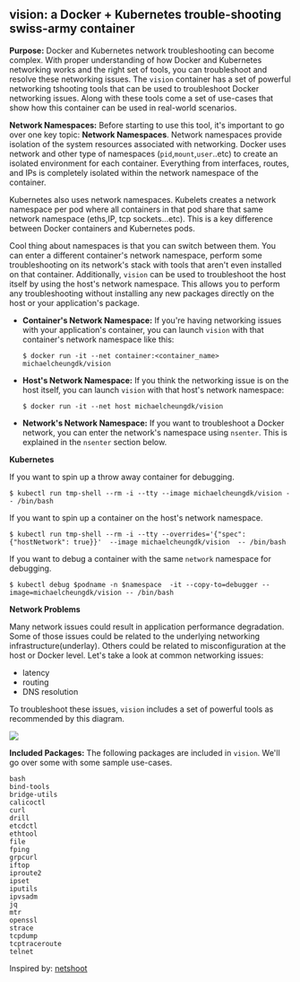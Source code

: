 ## vision: a Docker + Kubernetes trouble-shooting swiss-army container


**Purpose:** Docker and Kubernetes network troubleshooting can become complex. With proper understanding of how Docker and Kubernetes networking works and the right set of tools, you can troubleshoot and resolve these networking issues. The `vision` container has a set of powerful networking tshooting tools that can be used to troubleshoot Docker networking issues. Along with these tools come a set of use-cases that show how this container can be used in real-world scenarios.

**Network Namespaces:** Before starting to use this tool, it's important to go over one key topic: **Network Namespaces**. Network namespaces provide isolation of the system resources associated with networking. Docker uses network and other type of namespaces (`pid`,`mount`,`user`..etc) to create an isolated environment for each container. Everything from interfaces, routes, and IPs is completely isolated within the network namespace of the container. 

Kubernetes also uses network namespaces. Kubelets creates a network namespace per pod where all containers in that pod share that same network namespace (eths,IP, tcp sockets...etc). This is a key difference between Docker containers and Kubernetes pods.

Cool thing about namespaces is that you can switch between them. You can enter a different container's network namespace, perform some troubleshooting on its network's stack with tools that aren't even installed on that container. Additionally, `vision` can be used to troubleshoot the host itself by using the host's network namespace. This allows you to perform any troubleshooting without installing any new packages directly on the host or your application's package. 

* **Container's Network Namespace:** If you're having networking issues with your application's container, you can launch `vision` with that container's network namespace like this:

    `$ docker run -it --net container:<container_name> michaelcheungdk/vision`

* **Host's Network Namespace:** If you think the networking issue is on the host itself, you can launch `vision` with that host's network namespace:

    `$ docker run -it --net host michaelcheungdk/vision`

* **Network's Network Namespace:** If you want to troubleshoot a Docker network, you can enter the network's namespace using `nsenter`. This is explained in the `nsenter` section below.

**Kubernetes**

If you want to spin up a throw away container for debugging.

`$ kubectl run tmp-shell --rm -i --tty --image michaelcheungdk/vision -- /bin/bash`

If you want to spin up a container on the host's network namespace.

`$ kubectl run tmp-shell --rm -i --tty --overrides='{"spec": {"hostNetwork": true}}'  --image michaelcheungdk/vision  -- /bin/bash`

If you want to debug a container with the same `network`  namespace for debugging.

`$ kubectl debug $podname -n $namespace  -it --copy-to=debugger --image=michaelcheungdk/vision -- /bin/bash`

**Network Problems** 

Many network issues could result in application performance degradation. Some of those issues could be related to the underlying networking infrastructure(underlay). Others could be related to misconfiguration at the host or Docker level. Let's take a look at common networking issues:

* latency
* routing 
* DNS resolution

To troubleshoot these issues, `vision` includes a set of powerful tools as recommended by this diagram. 

![](http://www.brendangregg.com/Perf/linux_observability_tools.png)


**Included Packages:** The following packages are included in `vision`. We'll go over some with some sample use-cases.

    bash
    bind-tools
    bridge-utils
    calicoctl
    curl
    drill
    etcdctl
    ethtool
    file
    fping
    grpcurl
    iftop
    iproute2
    ipset
    iputils
    ipvsadm
    jq
    mtr
    openssl
    strace
    tcpdump
    tcptraceroute
    telnet


Inspired by: [netshoot](https://github.com/nicolaka/netshoot)
